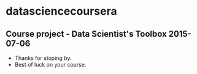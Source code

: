 # datasciencecoursera
## Course project - Data Scientist's Toolbox 2015-07-06

* Thanks for stoping by.
* Best of luck on your course.
